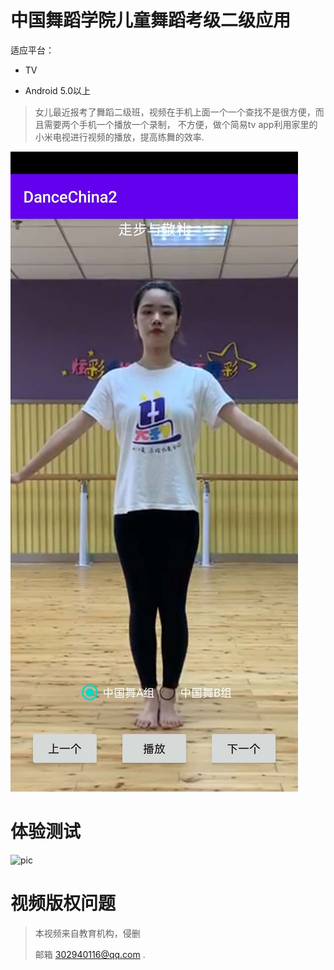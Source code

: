 中国舞蹈学院儿童舞蹈考级二级应用
===

适应平台：

- TV

- Android 5.0以上


> 女儿最近报考了舞蹈二级班，视频在手机上面一个一个查找不是很方便，而且需要两个手机一个播放一个录制，
>不方便，做个简易tv app利用家里的小米电视进行视频的播放，提高练舞的效率. 


![pic](/documents/page1.jpg)



# 体验测试
![pic](/documents/app.jpg)


# 视频版权问题

> 本视频来自教育机构，侵删
>
>
>邮箱 302940116@qq.com . 
>
>
